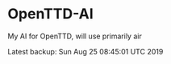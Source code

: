 # OpenTTD-AI
My AI for OpenTTD, will use primarily air

Latest backup: Sun Aug 25 08:45:01 UTC 2019
